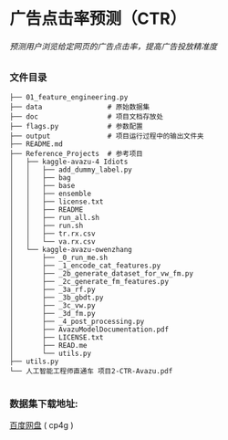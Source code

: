 #  广告点击率预测（CTR）
###### 预测用户浏览给定网页的广告点击率，提高广告投放精准度

### 文件目录
```commandline
├── 01_feature_engineering.py
├── data                # 原始数据集
├── doc                 # 项目文档存放处
├── flags.py            # 参数配置
├── output              # 项目运行过程中的输出文件夹
├── README.md
├── Reference_Projects  # 参考项目
│   ├── kaggle-avazu-4 Idiots
│   │   ├── add_dummy_label.py
│   │   ├── bag
│   │   ├── base
│   │   ├── ensemble
│   │   ├── license.txt
│   │   ├── README
│   │   ├── run_all.sh
│   │   ├── run.sh
│   │   ├── tr.rx.csv
│   │   └── va.rx.csv
│   └── kaggle-avazu-owenzhang
│       ├── _0_run_me.sh
│       ├── _1_encode_cat_features.py
│       ├── _2b_generate_dataset_for_vw_fm.py
│       ├── _2c_generate_fm_features.py
│       ├── _3a_rf.py
│       ├── _3b_gbdt.py
│       ├── _3c_vw.py
│       ├── _3d_fm.py
│       ├── _4_post_processing.py
│       ├── AvazuModelDocumentation.pdf
│       ├── LICENSE.txt
│       ├── READ.me
│       └── utils.py
├── utils.py
└── 人工智能工程师直通车 项目2-CTR-Avazu.pdf


```

### 数据集下载地址:
[百度网盘](https://pan.baidu.com/share/init?surl=9y2BwXoKxU6Su2mI1KHSRg)  ( cp4g )